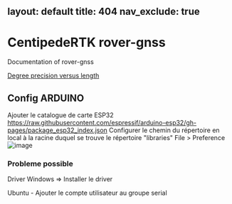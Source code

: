layout: default
title: 404
nav_exclude: true
---


# CentipedeRTK rover-gnss

Documentation of rover-gnss

[Degree precision versus length](https://en.wikipedia.org/wiki/Decimal_degrees)

## Config ARDUINO

Ajouter le catalogue de carte ESP32 https://raw.githubusercontent.com/espressif/arduino-esp32/gh-pages/package_esp32_index.json
Configurer le chemin du répertoire en local à la racine duquel se trouve le répertoire "libraries"
File > Preference
![image](https://github.com/user-attachments/assets/b3f77c2b-a8ec-4dcf-ae3d-193c11160124)

### Probleme possible

Driver Windows => Installer le driver 

Ubuntu - Ajouter le compte utilisateur au groupe serial
